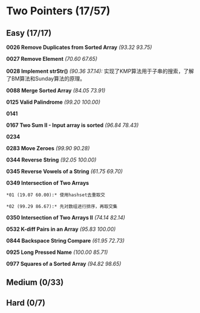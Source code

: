 # Two Pointers (17/57)

## Easy (17/17)

**0026 Remove Duplicates from Sorted Array** *(93.32 93.75)*

**0027 Remove Element** *(70.60 67.65)*

**0028 Implement strStr()** *(90.36 37.14):* 实现了KMP算法用于子串的搜索，了解了BM算法和Sunday算法的原理。

**0088 Merge Sorted Array** *(84.05 73.91)*

**0125 Valid Palindrome** *(99.20 100.00)*

**0141**

**0167 Two Sum II - Input array is sorted** *(96.84 78.43)*

**0234**

**0283 Move Zeroes** *(99.90 90.28)*

**0344 Reverse String** *(92.05 100.00)*

**0345 Reverse Vowels of a String** *(61.75 69.70)*

**0349 Intersection of Two Arrays** 

	*01 (19.07 60.00):* 使用hashset去重取交 

	*02 (99.29 86.67):* 先对数组进行排序，再取交集 

**0350 Intersection of Two Arrays II** *(74.14 82.14)*

**0532 K-diff Pairs in an Array** *(95.83 100.00)*

**0844 Backspace String Compare** *(61.95 72.73)*

**0925 Long Pressed Name** *(100.00 85.71)*

**0977 Squares of a Sorted Array** *(94.82 98.65)*

## Medium (0/33)

## Hard (0/7)